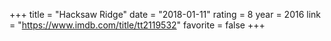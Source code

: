 +++
title = "Hacksaw Ridge"
date = "2018-01-11"
rating = 8
year = 2016
link = "https://www.imdb.com/title/tt2119532"
favorite = false
+++
